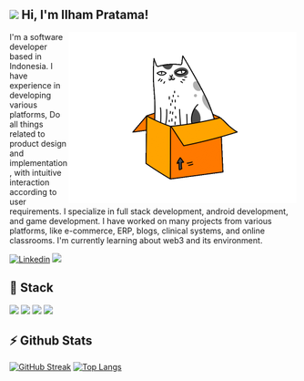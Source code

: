 <h2><img src="https://media.giphy.com/media/mGcNjsfWAjY5AEZNw6/giphy.gif" width="50"> Hi, I'm Ilham Pratama!</h2>
<img align='right' src="gifs/cat_spin.gif" width="400">

I'm a software developer based in Indonesia. I have experience in developing various platforms, Do all things related to product design and implementation, with intuitive interaction according to user requirements. I specialize in full stack development, android development, and game development. I have worked on many projects from various platforms, like e-commerce, ERP, blogs, clinical systems, and online classrooms. I'm currently learning about web3 and its environment.

[![Linkedin](https://img.shields.io/badge/LinkedIn-0077B5?style=for-the-badge&logo=linkedin&logoColor=white)](https://www.linkedin.com/in/ilham-pratama-19308a180/)
<a href="mailto:pratamailham206@gmail.com?subject=Hello%20Ileri,%20From%20Github"><img src="https://img.shields.io/badge/Gmail-D14836?style=for-the-badge&logo=gmail&logoColor=white" /></a>&nbsp;&nbsp;&nbsp;&nbsp;

<h2>🔧 Stack</h2>
<p>
  <img src="https://media3.giphy.com/media/ln7z2eWriiQAllfVcn/200w.webp" width="50">
  <img src="https://i.giphy.com/media/LMt9638dO8dftAjtco/200.webp" width="50">
  <img src="https://i.giphy.com/media/eNAsjO55tPbgaor7ma/200w.webp" width="50">
  <img src="https://media1.giphy.com/media/kdFc8fubgS31b8DsVu/giphy.gif?cid=790b7611d416c646116d9b3f85d6699718f77f5806a0818c&rid=giphy.gif&ct=s" width="50">
</p>

<h2>⚡️ Github Stats</h2>

[![GitHub Streak](http://github-readme-streak-stats.herokuapp.com?user=IlhamPratama1&theme=dark&background=000000)](https://git.io/streak-stats)
[![Top Langs](https://github-readme-stats.vercel.app/api/top-langs/?username=IlhamPratama1&layout=compact&theme=vision-friendly-dark)](https://github.com/IlhamPratama1/github-readme-stats)

